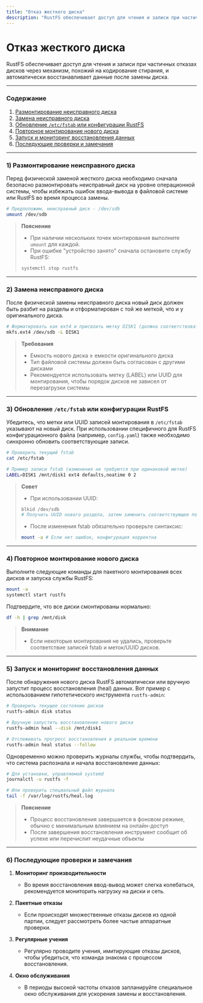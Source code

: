 ```yaml
---
title: "Отказ жесткого диска"
description: "RustFS обеспечивает доступ для чтения и записи при частичных отказах дисков через механизм, похожий на кодирование стирания, и автоматически восстанавливает данные после замены диска."
---
```


# Отказ жесткого диска

RustFS обеспечивает доступ для чтения и записи при частичных отказах дисков через механизм, похожий на кодирование стирания, и автоматически восстанавливает данные после замены диска.

---

### Содержание

1. [Размонтирование неисправного диска](#1-размонтирование-неисправного-диска)
2. [Замена неисправного диска](#2-замена-неисправного-диска)
3. [Обновление `/etc/fstab` или конфигурации RustFS](#3-обновление-etcfstab-или-конфигурации-rustfs)
4. [Повторное монтирование нового диска](#4-повторное-монтирование-нового-диска)
5. [Запуск и мониторинг восстановления данных](#5-запуск-и-мониторинг-восстановления-данных)
6. [Последующие проверки и замечания](#6-последующие-проверки-и-замечания)

---

### 1) Размонтирование неисправного диска

Перед физической заменой жесткого диска необходимо сначала безопасно размонтировать неисправный диск на уровне операционной системы, чтобы избежать ошибок ввода-вывода в файловой системе или RustFS во время процесса замены.

```bash
# Предположим, неисправный диск - /dev/sdb
umount /dev/sdb
```

> **Пояснение**
>
> * При наличии нескольких точек монтирования выполните `umount` для каждой.
> * При ошибке "устройство занято" сначала остановите службу RustFS:
>
> ```bash
> systemctl stop rustfs
> ```

---

### 2) Замена неисправного диска

После физической замены неисправного диска новый диск должен быть разбит на разделы и отформатирован с той же меткой, что и у оригинального диска.

```bash
# Форматировать как ext4 и присвоить метку DISK1 (должна соответствовать оригинальной метке)
mkfs.ext4 /dev/sdb -L DISK1
```

> **Требования**
>
> * Емкость нового диска ≥ емкости оригинального диска
> * Тип файловой системы должен быть согласован с другими дисками
> * Рекомендуется использовать метку (LABEL) или UUID для монтирования, чтобы порядок дисков не зависел от перезагрузки системы

---

### 3) Обновление `/etc/fstab` или конфигурации RustFS

Убедитесь, что метки или UUID записей монтирования в `/etc/fstab` указывают на новый диск. При использовании специфичного для RustFS конфигурационного файла (например, `config.yaml`) также необходимо синхронно обновить соответствующие записи.

```bash
# Проверить текущий fstab
cat /etc/fstab

# Пример записи fstab (изменения не требуются при одинаковой метке)
LABEL=DISK1 /mnt/disk1 ext4 defaults,noatime 0 2
```

> **Совет**
>
> * При использовании UUID:
>
> ```bash
> blkid /dev/sdb
> # Получить UUID нового раздела, затем заменить соответствующее поле в fstab
> ```
> * После изменения fstab обязательно проверьте синтаксис:
>
> ```bash
> mount -a # Если нет ошибок, конфигурация корректна
> ```

---

### 4) Повторное монтирование нового диска

Выполните следующие команды для пакетного монтирования всех дисков и запуска службы RustFS:

```bash
mount -a
systemctl start rustfs
```

Подтвердите, что все диски смонтированы нормально:

```bash
df -h | grep /mnt/disk
```

> **Внимание**
>
> * Если некоторые монтирования не удались, проверьте соответствие записей fstab и меток/UUID дисков.

---

### 5) Запуск и мониторинг восстановления данных

После обнаружения нового диска RustFS автоматически или вручную запустит процесс восстановления (heal) данных. Вот пример с использованием гипотетического инструмента `rustfs-admin`:

```bash
# Проверить текущее состояние дисков
rustfs-admin disk status

# Вручную запустить восстановление нового диска
rustfs-admin heal --disk /mnt/disk1

# Отслеживать прогресс восстановления в реальном времени
rustfs-admin heal status --follow
```

Одновременно можно проверить журналы службы, чтобы подтвердить, что система распознала и начала восстановление данных:

```bash
# Для установки, управляемой systemd
journalctl -u rustfs -f

# Или проверить специальный файл журнала
tail -f /var/log/rustfs/heal.log
```

> **Пояснение**
>
> * Процесс восстановления завершается в фоновом режиме, обычно с минимальным влиянием на онлайн-доступ
> * После завершения восстановления инструмент сообщит об успехе или перечислит неудачные объекты

---

### 6) Последующие проверки и замечания

1. **Мониторинг производительности**

   * Во время восстановления ввод-вывод может слегка колебаться, рекомендуется мониторить нагрузку на диски и сеть.

2. **Пакетные отказы**

   * Если происходят множественные отказы дисков из одной партии, следует рассмотреть более частые аппаратные проверки.

3. **Регулярные учения**

   * Регулярно проводите учения, имитирующие отказы дисков, чтобы убедиться, что команда знакома с процессом восстановления.

4. **Окно обслуживания**

   * В периоды высокой частоты отказов запланируйте специальное окно обслуживания для ускорения замены и восстановления.

